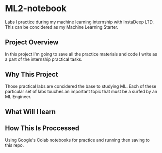 # ML2-notebook
Labs I practice during my machine learning internship with InstaDeep LTD. This can be concidered as my Machine Learning Starter.

## Project Overview
In this project I'm going to save all the practice materials and code I write as a part of the internship practical tasks.

## Why This Project
Those practical labs are concidered the base to studying ML. Each of these particular set of labs touches an important topic that must be a surfed by an ML Engineer.

## What Will I learn

## How This Is Proccessed 
Using Google's Colab notebooks for practice and running then saving to this repo.
